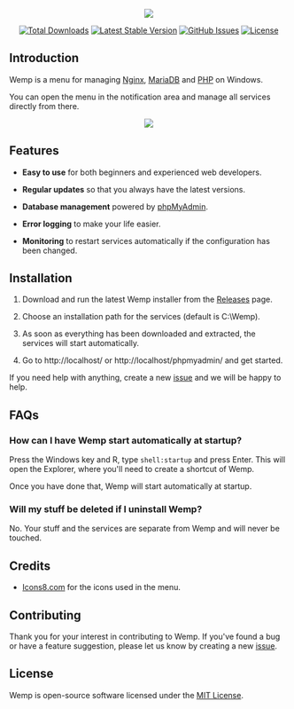 <p align="center">
    <img src="https://user-images.githubusercontent.com/69470382/100293903-809f2000-2f85-11eb-8481-912fd686c487.png">
</p>

<p align="center">
    <a href="releases"><img src="https://img.shields.io/github/downloads/electronfriends/wemp/total.svg?style=flat-square" alt="Total Downloads"></a>
    <a href="https://github.com/electronfriends/wemp/releases/latest"><img src="https://img.shields.io/github/v/release/electronfriends/wemp.svg?style=flat-square" alt="Latest Stable Version"></a>
    <a href="https://github.com/electronfriends/wemp/issues"><img src="https://img.shields.io/github/issues/electronfriends/wemp.svg?style=flat-square" alt="GitHub Issues"></a>
    <a href="LICENSE"><img src="https://img.shields.io/github/license/electronfriends/wemp.svg?style=flat-square" alt="License"></a>
</p>

## Introduction

Wemp is a menu for managing [Nginx](https://nginx.org), [MariaDB](https://mariadb.org) and [PHP](https://php.net) on Windows.

You can open the menu in the notification area and manage all services directly from there.

<p align="center"><img src="https://user-images.githubusercontent.com/69470382/107984444-3ba8e980-6fc8-11eb-8784-c714c8961ae4.png"></p>

## Features

- **Easy to use** for both beginners and experienced web developers.

- **Regular updates** so that you always have the latest versions.

- **Database management** powered by [phpMyAdmin](https://www.phpmyadmin.net/).

- **Error logging** to make your life easier.

- **Monitoring** to restart services automatically if the configuration has been changed.

## Installation

1. Download and run the latest Wemp installer from the [Releases](https://github.com/electronfriends/wemp/releases/latest) page.

2. Choose an installation path for the services (default is C:\Wemp).

3. As soon as everything has been downloaded and extracted, the services will start automatically.

4. Go to http://localhost/ or http://localhost/phpmyadmin/ and get started.

If you need help with anything, create a new [issue](https://github.com/electronfriends/wemp/issues/new) and we will be happy to help.

## FAQs

### How can I have Wemp start automatically at startup?

Press the Windows key and R, type `shell:startup` and press Enter. This will open the Explorer, where you'll need to create a shortcut of Wemp.

Once you have done that, Wemp will start automatically at startup.

### Will my stuff be deleted if I uninstall Wemp?

No. Your stuff and the services are separate from Wemp and will never be touched.

## Credits

- [Icons8.com](https://icons8.com) for the icons used in the menu.

## Contributing

Thank you for your interest in contributing to Wemp. If you've found a bug or have a feature suggestion, please let us know by creating a new [issue](https://github.com/electronfriends/wemp/issues/new).

## License

Wemp is open-source software licensed under the [MIT License](LICENSE).
